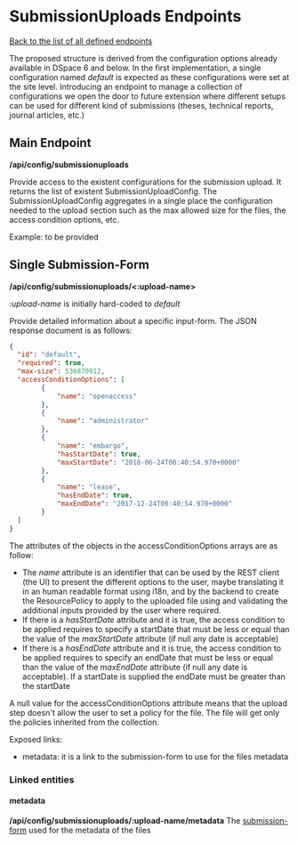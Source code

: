# SubmissionUploads Endpoints
[Back to the list of all defined endpoints](endpoints.md)

The proposed structure is derived from the configuration options already available in DSpace 6 and below. In the first implementation, a single configuration named *default* is expected as these configurations were set at the site level. Introducing an endpoint to manage a collection of configurations we open the door to future extension where different setups can be used for different kind of submissions (theses, technical reports, journal articles, etc.)

## Main Endpoint
**/api/config/submissionuploads**   

Provide access to the existent configurations for the submission upload. It returns the list of existent SubmissionUploadConfig.
The SubmissionUploadConfig aggregates in a single place the configuration needed to the upload section such as the max allowed size for the files, the access condition options, etc.

Example: to be provided

## Single Submission-Form 
**/api/config/submissionuploads/<:upload-name>**

*:upload-name* is initially hard-coded to *default*

Provide detailed information about a specific input-form. The JSON response document is as follows:
```json
{
  "id": "default",
  "required": true,
  "max-size": 536870912,
  "accessConditionOptions": [
		{
 			"name": "openaccess"
		},
		{
 			"name": "administrator"
		},  	 			
		{
 			"name": "embargo",
 			"hasStartDate": true,
 			"maxStartDate": "2018-06-24T00:40:54.970+0000"
		},
		{
 			"name": "lease",
 			"hasEndDate": true,
 			"maxEndDate": "2017-12-24T00:40:54.970+0000"
		}
  ]
}

```
The attributes of the objects in the accessConditionOptions arrays are as follow:
* The *name* attribute is an identifier that can be used by the REST client (the UI) to present the different options to the user, maybe translating it in an human readable format using i18n, and by the backend to create the ResourcePolicy to apply to the uploaded file using and validating the additional inputs provided by the user where required.
* If there is a *hasStartDate* attribute and it is true, the access condition to be applied requires to specify a startDate that must be less or equal than the value of the *maxStartDate* attribute (if null any date is acceptable)
* If there is a *hasEndDate* attribute and it is true, the access condition to be applied requires to specify an endDate that must be less or equal than the value of the *maxEndDate* attribute (if null any date is acceptable). If a startDate is supplied the endDate must be greater than the startDate

A null value for the accessConditionOptions attribute means that the upload step doesn't allow the user to set a policy for the file. The file will get only the policies inherited from the collection.

Exposed links:
* metadata: it is a link to the submission-form to use for the files metadata

### Linked entities
#### metadata
**/api/config/submissionuploads/:upload-name/metadata**
The [submission-form](submissionforms.md) used for the metadata of the files
